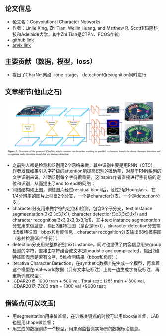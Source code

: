 ## 论文信息
* 论文名：Convolutional Character Networks
* 作者：Linjie Xing, Zhi Tian, Weilin Huang, and Matthew R. Scott1(码隆科技和Adelaide大学，其中Zhi Tian是CTPN、FCOS作者)
* [github link](https://github.com/MalongTech/research-charnet)
* [arvix link](https://arxiv.org/pdf/1910.07954.pdf)

## 主要贡献（数据，模型，loss）
- 提出了CharNet网络（one-stage， detection和recognition同时进行

## 文章细节(他山之石)
![](overview.png)
- 之前别人都是检测和识别用2个网络来做，其中识别主要是用RNN（CTC），作者发现如果引入字符级的attention能提高识别的准确率，对基于RNN系列的文字识别来说，准确识别每个字符很重要，这inspire作者直接进行字符级的定位和识别，从而提出了end to end的网络；
- 网络结构如上图，训练图片经过residual block后，经过2层Hourglass，在1/4分辨率的图片上引出2个分支，一个是character分支，一个是detection分支；
- character分支用来做字符的定位和检测，包含3个子分支，text instance segmeentation(3x3,3x3,1x1), character detection(3x3,3x3,1x1) and character recognition(3x3,3x3,3x3,1x1)，其中text instance segmentation分支用来做监督，输出2维特征图（是否是text），character detection分支输出5维特征图，bbox和角度信息，character recognition分支输出68维概率图（总共检测68个字符）；
- detection分支用来整体识别text instance，同时也提供了内容信息用来group检测的字符，直接由字符组合成文本是heuristic and complicated，输出2维特征图表示是否有文字，5维检测结果（bbox和角度）；
- Iterative Character Detection，在synthetic数据上先生成一个模型，再拿着这个模型在real-world数据（只有文本级标注）上跑一边生成字符级标注，再重新训练模型；
- ICDAR2015: 1000 train + 500 val, Total-text: 1255 train + 300 val, ICDAR2017: 7200 train + 1800 val +9000 test;

## 借鉴点(可以攻玉)
- 用segmentation用来做监督，在训练关键点的时候可以用bbox做监督，LAB也是用shape做监督；
- 用生成的数据训练一个模型，用来弱监督真实场景的数据标注信息。
